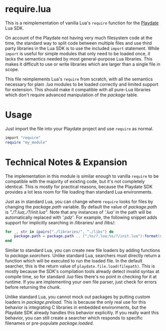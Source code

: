 # require.lua

This is a reimplementation of vanilla Lua's `require` function for the [Playdate](https://play.date/) Lua SDK.

On account of the Playdate not having very much filesystem code at the time, the standard way to split code between multiple files and use third party libraries in the Lua SDK is to use the included `import` statement. While `import` is useful for simple modules that only need to be loaded once, it lacks the semantics needed by most general-purpose Lua libraries. This makes it difficult to use or write libraries which are larger than a single file in scope.

This file reimplements Lua's `require` from scratch, with all the semantics necessary for plain *.lua* modules to be loaded correctly and limited support for extension. This should make it compatible with all pure-Lua libraries which don't require advanced manipulation of the *package* table. 

# Usage

Just import the file into your Playdate project and use `require` as normal.

```lua
import "require"
require "my_module"
```

# Technical Notes & Expansion

The implementation in this module is similar enough to vanilla `require` to be compatible with the majority of existing code, but it's not completely identical. This is mostly for practical reasons, because the Playdate SDK provides a lot less room for file loading than standard Lua environments.

Just as in standard Lua, you can change where `require` looks for files by changing the *package.path* variable. By default the value of *package.path* is *"./?.lua;./?/init.lua"*. Note that any instances of *'.lua'* in the path will be automatically replaced with *'.pdz'*. For example, the following snippet adds support for implicitly searching in /libraries/ and /libs/:

```lua
for _, str in ipairs{"./libraries/", "./libs"} do
    package.path = package.path .. (";%s/?.lua;%s/?/init.lua"):format(str, str)
end
```

Similar to standard Lua, you can create new file loaders by adding functions to *package.searchers*. Unlike standard Lua, searchers must directly return a function which will be executed to run the loaded file. In the default searcher, this is the return value of `playdate.file.load(filepath)`. This is mostly because the SDK's compilation tools already detect invalid syntax at compile time, so for standard *.lua* files there's no point in checking for it at runtime. If you are implementing your own file parser, just check for errors before returning the chunk.

Unlike standard Lua, you cannot mock out packages by putting custom loaders in *package.preload*. This is because the only real use for this behavior is integrating C libraries in embedded environments, but the Playdate SDK already handles this behavior explicitly. If you really want this behavior, you can still create a searcher which responds to specific filenames or pre-populate *package.loaded*.
